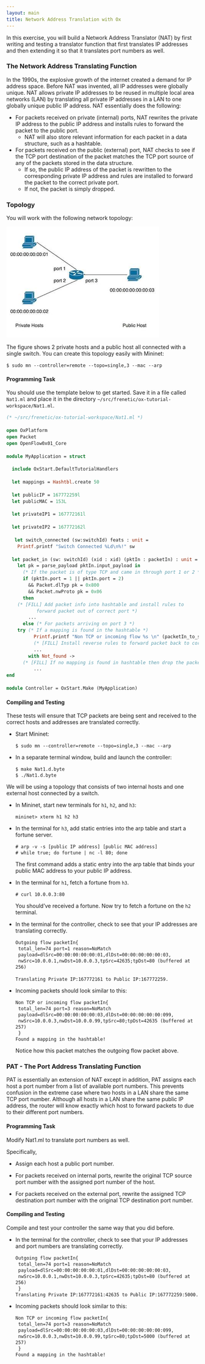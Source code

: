 ```yaml
---
layout: main
title: Network Address Translation with Ox
---
```


In this exercise, you will build a Network Address Translator (NAT) by first writing and
testing a translator function that first translates IP addresses and then extending
it so that it translates port numbers as well.

### The Network Address Translating Function

In the 1990s, the explosive growth of the internet created a demand for IP address space.
Before NAT was invented, all IP addresses were globally unique. NAT allows private IP addresses
to be reused in multiple local area networks (LAN) by translating all private IP addresses in
a LAN to one globally unique public IP address. NAT essentially does the following:

* For packets received on private (internal) ports, NAT rewrites the private IP address
to the public IP address and installs rules to forward the packet to the public port.
    * NAT will also store relevant information for each packet in a data structure,
      such as a hashtable.
* For packets received on the public (external) port, NAT checks to see if the TCP port
  destination of the packet matches the TCP port source of any of the packets stored in
  the data structure.
    * If so, the public IP address of the packet is rewritten to the corresponding private
      IP address and rules are installed to forward the packet to the correct private port.
    * If not, the packet is simply dropped.

### Topology

You will work with the following network topology:

![images](../images/NatTopo.jpg)

The figure shows 2 private hosts and a public host all connected with a single switch. You can create this topology easily with Mininet:

~~~
$ sudo mn --controller=remote --topo=single,3 --mac --arp
~~~
#### Programming Task

You should use the template below to get started. Save it in a file called `Nat1.ml` and
place it in the directory `~/src/frenetic/ox-tutorial-workspace/Nat1.ml`.

~~~ ocaml
(* ~/src/frenetic/ox-tutorial-workspace/Nat1.ml *)

open OxPlatform
open Packet
open OpenFlow0x01_Core

module MyApplication = struct

  include OxStart.DefaultTutorialHandlers

  let mappings = Hashtbl.create 50

  let publicIP = 167772259l
  let publicMAC = 153L

  let privateIP1 = 167772161l

  let privateIP2 = 167772162l

   let switch_connected (sw:switchId) feats : unit =
    Printf.printf "Switch Connected %Ld\n%!" sw

  let packet_in (sw: switchId) (xid : xid) (pktIn : packetIn) : unit =
    let pk = parse_payload pktIn.input_payload in
      (* If the packet is of type TCP and came in through port 1 or 2 *)
      if (pktIn.port = 1 || pktIn.port = 2)
        && Packet.dlTyp pk = 0x800
        && Packet.nwProto pk = 0x06
      then
	(* [FILL] Add packet info into hashtable and install rules to
           forward packet out of correct port *)
        ...
      else (* For packets arriving on port 3 *)
	try (* If a mapping is found in the hashtable *)
          Printf.printf "Non TCP or incoming flow %s \n" (packetIn_to_string pktIn);
          (* [FILL] Install reverse rules to forward packet back to correct host *)
          ...
        with Not_found ->
	  (* [FILL] If no mapping is found in hashtable then drop the packet *)
          ...
end

module Controller = OxStart.Make (MyApplication)

~~~

#### Compiling and Testing

These tests will ensure that TCP packets are being sent and received to the correct hosts
and addresses are translated correctly.

 * Start Mininet:

       $ sudo mn --controller=remote --topo=single,3 --mac --arp

 * In a separate terminal window, build and launch the controller:

       $ make Nat1.d.byte
       $ ./Nat1.d.byte

  We will be using a topology that consists of two internal hosts and one external host
  connected by a switch.

 * In Mininet, start new terminals for `h1`, `h2`, and `h3`:

       mininet> xterm h1 h2 h3

 * In the terminal for `h3`, add static entries into the arp table and start a fortune
   server.

       # arp -v -s [public IP address] [public MAC address]
       # while true; do fortune | nc -l 80; done
  
   The first command adds a static entry into the arp table that binds your public MAC
   address to your public IP address.

* In the terminal for `h1`, fetch a fortune from `h3`.

      # curl 10.0.0.3:80

  You should’ve received a fortune. Now try to fetch a fortune on the `h2` terminal.

* In the terminal for the controller, check to see that your IP addresses are translating
  correctly.

  ~~~
  Outgoing flow packetIn{
   total_len=74 port=1 reason=NoMatch
   payload=dlSrc=00:00:00:00:00:01,dlDst=00:00:00:00:00:03,
   nwSrc=10.0.0.1,nwDst=10.0.0.3,tpSrc=42635;tpDst=80 (buffered at 256)

  Translating Private IP:167772161 to Public IP:167772259.
  ~~~
 
* Incoming packets should look similar to this:

  ~~~
  Non TCP or incoming flow packetIn{
   total_len=74 port=3 reason=NoMatch
   payload=dlSrc=00:00:00:00:00:03,dlDst=00:00:00:00:00:099,
   nwSrc=10.0.0.3,nwDst=10.0.0.99,tpSrc=80;tpDst=42635 (buffered at 257)
   }
  Found a mapping in the hashtable!
  ~~~
  
  Notice how this packet matches the outgoing flow packet above.

### PAT - The Port Address Translating Function

PAT is essentially an extension of NAT except in addition, PAT assigns each host
a port number from a list of available port numbers. This prevents confusion in
the extreme case where two hosts in a LAN share the same TCP port number. Although
all hosts in a LAN share the same public IP address, the router will know exactly
which host to forward packets to due to their different port numbers.

#### Programming Task

Modify Nat1.ml to translate port numbers as well.

Specifically,

* Assign each host a public port number.

* For packets received on internal ports, rewrite the original TCP source port
number with the assigned port number of the host.

* For packets received on the external port, rewrite the assigned TCP destination
  port number with the original TCP destination port number.

#### Compiling and Testing

Compile and test your controller the same way that you did before.

* In the terminal for the controller, check to see that your IP addresses and port
  numbers are translating correctly.

  ~~~
  Outgoing flow packetIn{
   total_len=74 port=1 reason=NoMatch
   payload=dlSrc=00:00:00:00:00:01,dlDst=00:00:00:00:00:03,
   nwSrc=10.0.0.1,nwDst=10.0.0.3,tpSrc=42635;tpDst=80 (buffered at 256)
   }
  Translating Private IP:167772161:42635 to Public IP:167772259:5000.
  ~~~

* Incoming packets should look similar to this:

  ~~~
  Non TCP or incoming flow packetIn{
   total_len=74 port=3 reason=NoMatch
   payload=dlSrc=00:00:00:00:00:03,dlDst=00:00:00:00:00:099,
   nwSrc=10.0.0.3,nwDst=10.0.0.99,tpSrc=80;tpDst=5000 (buffered at 257)
   }
  Found a mapping in the hashtable!
  ~~~
